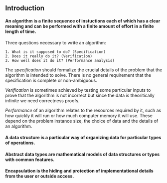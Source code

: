 ## Introduction
#### An algorithm is a finite sequence of instuctions each of which has a clear meaning and can be performed with a finite amount of effort in a finite length of time.


Three questions necessary to write an algorithm:

	1. What is it supposed to do? (Specification)
	2. Does it really do it? (Verification)
	3. How well does it do it? (Performance analysis)


The *specification* should formalize the crucial details of the problem that the algorithm is intended to solve. There is no general requirement that the specification is complete or non-ambiguous.

*Verification* is sometimes achieved by testing some particular inputs to prove that the algorithm is not incorrect but since the data is theoritically infinite we need correctness proofs.

*Performance* of an algorithm relates to the resources required by it, such as how quickly it will run or how much computer memory it will use. These depend on the problem instance size, the choice of data and the details of an algorithm.

#### A data structure is a particular way of organizing data for particular types of operations.
#### Abstract data types are mathematical models of data structures or types with common features.
#### Encapsulation is the hiding and protection of implementational details from the user or outside access.

